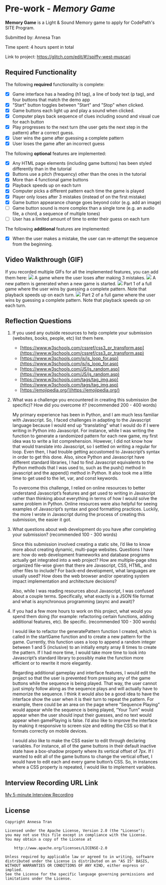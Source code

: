 # Pre-work - *Memory Game*

**Memory Game** is a Light & Sound Memory game to apply for CodePath's SITE Program. 

Submitted by: Annesa Tran

Time spent: 4 hours spent in total

Link to project: https://glitch.com/edit/#!/spiffy-west-muscari

## Required Functionality

The following **required** functionality is complete:

* [x] Game interface has a heading (h1 tag), a line of body text (p tag), and four buttons that match the demo app
* [x] "Start" button toggles between "Start" and "Stop" when clicked. 
* [x] Game buttons each light up and play a sound when clicked. 
* [x] Computer plays back sequence of clues including sound and visual cue for each button
* [x] Play progresses to the next turn (the user gets the next step in the pattern) after a correct guess. 
* [x] User wins the game after guessing a complete pattern
* [x] User loses the game after an incorrect guess

The following **optional** features are implemented:

* [x] Any HTML page elements (including game buttons) has been styled differently than in the tutorial
* [x] Buttons use a pitch (frequency) other than the ones in the tutorial
* [x] More than 4 functional game buttons
* [x] Playback speeds up on each turn
* [x] Computer picks a different pattern each time the game is played
* [x] Player only loses after 3 mistakes (instead of on the first mistake)
* [x] Game button appearance change goes beyond color (e.g. add an image)
* [ ] Game button sound is more complex than a single tone (e.g. an audio file, a chord, a sequence of multiple tones)
* [ ] User has a limited amount of time to enter their guess on each turn

The following **additional** features are implemented:

- [x] When the user makes a mistake, the user can re-attempt the sequence from the beginning.

## Video Walkthrough (GIF)

If you recorded multiple GIFs for all the implemented features, you can add them here:
![](https://cdn.glitch.global/35d26b8a-c122-4f05-9618-a09901eacf73/Lost_Game.gif?v=1648452265648)
    A game where the user loses after making 3 mistakes.
![](https://cdn.glitch.global/35d26b8a-c122-4f05-9618-a09901eacf73/New_Game.gif?v=1648452967115)
    A new pattern is generated when a new game is started.
![](https://cdn.glitch.global/35d26b8a-c122-4f05-9618-a09901eacf73/Won_Game1.gif?v=1648454030609)
    Part 1 of a full game where the user wins by guessing a complete pattern. Note that playback speeds up on each turn.
![](https://cdn.glitch.global/35d26b8a-c122-4f05-9618-a09901eacf73/Won_Game2.gif?v=1648454469740)
    Part 2 of a full game where the user wins by guessing a complete pattern. Note that playback speeds up on each turn.

## Reflection Questions
1. If you used any outside resources to help complete your submission (websites, books, people, etc) list them here. 
    * [https://www.w3schools.com/cssref/css3_pr_transform.asp](https://www.w3schools.com/cssref/css3_pr_transform.asp)
    * [https://www.w3schools.com/js/js_loop_for.asp](https://www.w3schools.com/js/js_loop_for.asp)
    * [https://www.w3schools.com/JS/js_random.asp](https://www.w3schools.com/JS/js_random.asp)
    * [https://www.w3schools.com/tags/tag_img.asp](https://www.w3schools.com/tags/tag_img.asp)
    * [https://emojipedia.org/](https://emojipedia.org/)


2. What was a challenge you encountered in creating this submission (be specific)? How did you overcome it? (recommended 200 - 400 words) 
    
    My primary experience has been in Python, and I am much less familiar with Javascript. So, I faced challenges in adapting to the Javascript language because I would end up “translating” what I would do if I were writing in Python into Javascript. For instance, while I was writing the function to generate a randomized pattern for each new game, my first idea was to write a list comprehension. However, I did not know how that would translate into Javascript, so I settled on writing a regular for loop. Even then, I had trouble getting accustomed to Javascript’s syntax in order to get this done. Also, since Python and Javascript have different standard libraries, I had to find Javascript equivalents to the Python methods that I was used to, such as the push() method in javascript and the append() method in Python. It also took me a little time to get used to the let, var, and const keywords.
    
    To overcome this challenge, I relied on online resources to better understand Javascript’s features and get used to writing in Javascript rather than thinking about everything in terms of how I would solve the same problem in Python. Online resources were also helpful for seeing examples of Javascript’s syntax and good formatting practices. Luckily, the more I wrote in Javascript during the process of creating this submission, the easier it got.

3. What questions about web development do you have after completing your submission? (recommended 100 - 300 words) 
    
    Since this submission involved creating a static site, I’d like to know more about creating dynamic, multi-page websites. Questions I have are: how do web development frameworks and database programs actually get integrated into a web project? How are multiple-page sites organized file-wise given that there are Javascript, CSS, HTML, and other files to include? For back-end development, what languages are usually used? How does the web browser and/or operating system impact implementation and architecture decisions?

    Also, while I was reading resources about Javascript, I was confused about a couple terms. Specifically, what exactly is a JSON file format and what is asynchronous programming (async and await)? 

4. If you had a few more hours to work on this project, what would you spend them doing (for example: refactoring certain functions, adding additional features, etc). Be specific. (recommended 100 - 300 words) 
    
    I would like to refactor the generatePattern function I created, which is called in the startGame function and to create a new pattern for the game. Currently, this function uses a loop to append a random integer between 1 and 5 (inclusive) to an initially empty array 8 times to create the pattern. If I had more time, I would take more time to look into Javascript’s standard library to possibly make the function more efficient or to rewrite it more elegantly.

    Regarding additional gameplay and interface features, I would edit the project so that the user is prevented from pressing any of the game buttons while the sequence is being played. That way, the user cannot just simply follow along as the sequence plays and will actually have to memorize the sequence. I think it would also be a good idea to have the interface show the user when it is their turn to repeat the pattern. For example, there could be an area on the page where “Sequence Playing” would appear while the sequence is being played, “Your Turn” would  appear when the user should input their guesses, and no text would appear when gamePlaying is false. I’d also like to improve the interface by making it responsive to screen size and editing the CSS so that it formats correctly on mobile devices.

    I would also like to make the CSS easier to edit through declaring variables. For instance, all of the game buttons in their default inactive state have a box-shadow property where its vertical offset of 7px. If I wanted to edit all of the game buttons to change the vertical offset, I would have to edit each and every game button’s CSS. So, in instances where a CSS property is repeated, I would like to implement variables.



## Interview Recording URL Link

[My 5-minute Interview Recording](https://vimeo.com/694703364)


## License

    Copyright Annesa Tran

    Licensed under the Apache License, Version 2.0 (the "License");
    you may not use this file except in compliance with the License.
    You may obtain a copy of the License at

        http://www.apache.org/licenses/LICENSE-2.0

    Unless required by applicable law or agreed to in writing, software
    distributed under the License is distributed on an "AS IS" BASIS,
    WITHOUT WARRANTIES OR CONDITIONS OF ANY KIND, either express or implied.
    See the License for the specific language governing permissions and
    limitations under the License.